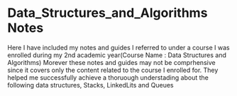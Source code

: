 # Data_Structures_and_Algorithms Notes
Here I have included my notes and guides I referred to under a course I was enrolled during my 2nd academic year(Course Name : Data Structures and Algorithms)
Morever these notes and guides may not be comprhensive since it covers only the content related to the course I enrolled for. They helped me successfully achieve 
a thoruough understading about the following data structures, Stacks, LinkedLits and Queues
